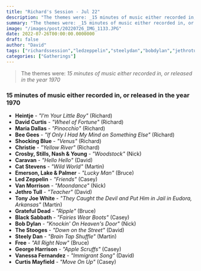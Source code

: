 ```yaml
---
title: "Richard's Session - Jul 22"
description: "The themes were: _15 minutes of music either recorded in, or released in the year 1970_"
summary: "The themes were: _15 minutes of music either recorded in, or released in the year 1970_"
image: "/images/post/20220726_IMG_1133.JPG"
date: 2022-07-26T00:00:00.0000000
draft: false
author: "David"
tags: ["richardssession","ledzeppelin","steelydan","bobdylan","jethrotull","vanmorrison","gratefuldead","tonyjoewhite","blacksabbath","crosby","thestooges","stills","emerson","catstevens","nashandyoung","caravan","lakeandpalmer","free","beegees","georgeharrison","heintje","christie","davidcurtis","mariadallas","shockingblue","curtismayfield","vanessafernandez"]
categories: ["Gatherings"]
---
```

> The themes were: _15 minutes of music either recorded in, or released in the year 1970_
### 15 minutes of music either recorded in, or released in the year 1970
- **Heintje** - _"I'm Your Little Boy"_ (Richard)
- **David Curtis** - _"Wheel of Fortune"_ (Richard)
- **Maria Dallas** - _"Pinocchio"_ (Richard)
- **Bee Gees** - _"If Only I Had My Mind on Something Else"_ (Richard)
- **Shocking Blue** - _"Venus"_ (Richard)
- **Christie** - _"Yellow River"_ (Richard)
- **Crosby, Stills, Nash & Young** - _"Woodstock"_ (Nick)
- **Caravan** - _"Hello Hello"_ (David)
- **Cat Stevens** - _"Wild World"_ (Martin)
- **Emerson, Lake & Palmer** - _"Lucky Man"_ (Bruce)
- **Led Zeppelin** - _"Friends"_ (Casey)
- **Van Morrison** - _"Moondance"_ (Nick)
- **Jethro Tull** - _"Teacher"_ (David)
- **Tony Joe White** - _"They Caught the Devil and Put Him in Jail in Eudora, Arkansas"_ (Martin)
- **Grateful Dead** - _"Ripple"_ (Bruce)
- **Black Sabbath** - _"Fairies Wear Boots"_ (Casey)
- **Bob Dylan** - _"Knockin' On Heaven's Door"_ (Nick)
- **The Stooges** - _"Down on the Street"_ (David)
- **Steely Dan** - _"Brain Tap Shuffle"_ (Martin)
- **Free** - _"All Right Now"_ (Bruce)
- **George Harrison** - _"Apple Scruffs"_ (Casey)
- **Vanessa Fernandez** - _"Immigrant Song"_ (David)
- **Curtis Mayfield** - _"Move On Up"_ (Casey)

